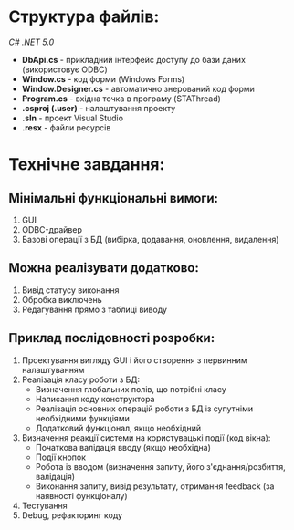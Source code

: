 # Структура файлів:
*C# .NET 5.0*
* **DbApi.cs** - прикладний інтерфейс доступу до бази даних (використовує ODBC)
* **Window.cs** - код форми (Windows Forms)
* **Window.Designer.cs** - автоматично знерований код форми
* **Program.cs** - вхідна точка в програму (STAThread)
* **.csproj (.user)** - налаштування проекту
* **.sln** - проект Visual Studio
* **.resx** - файли ресурсів

# Технічне завдання:

## Мінімальні функціональні вимоги:
1. GUI
2. ODBC-драйвер
3. Базові операції з БД (вибірка, додавання, оновлення, видалення)

## Можна реалізувати додатково:
1. Вивід статусу виконання
2. Обробка виключень
3. Редагування прямо з таблиці виводу

## Приклад послідовності розробки:
1. Проектування вигляду GUI і його створення з первинним налаштуванням
2. Реалізація класу роботи з БД:
    * Визначення глобальних полів, що потрібні класу
    * Написання коду конструктора
    * Реалізація основних операцій роботи з БД із супутніми необхідними функціями
    * Додатковий функціонал, якщо необхідний
3. Визначення реакції системи на користувацькі події (код вікна):
    * Початкова валідація вводу (якщо необхідна)
    * Події кнопок
    * Робота із вводом (визначення запиту, його з'єднання/розбиття, валідація)
    * Виконання запиту, вивід результату, отримання feedback (за наявності функціоналу)
4. Тестування
5. Debug, рефакторинг коду
